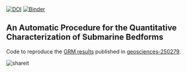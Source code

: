 [![DOI](https://zenodo.org/badge/DOI/10.5281/zenodo.1169423.svg)](https://doi.org/10.5281/zenodo.1169423) [![Binder](https://mybinder.org/badge.svg)](https://mybinder.org/v2/gh/epifanio/geosciences-250279/master?filepath=geosciences-250279.ipynb)

## An Automatic Procedure for the Quantitative Characterization of Submarine Bedforms
Code to reproduce the [GRM results](https://nbviewer.jupyter.org/urls/epinux.com/index.php/s/HxcJWFsHMpiAfer/download) published in [geosciences-250279](http://www.mdpi.com/2076-3263/8/1/28/htm).

![shareit](https://camo.githubusercontent.com/9b9c063a5093d8a4843d489eeadd8868fc5f9fdd/68747470733a2f2f6e657874636c6f75642e6570696e75782e636f6d2f696e6465782e7068702f732f57394d4c676d6b6d47786a6937355a2f646f776e6c6f6164)
